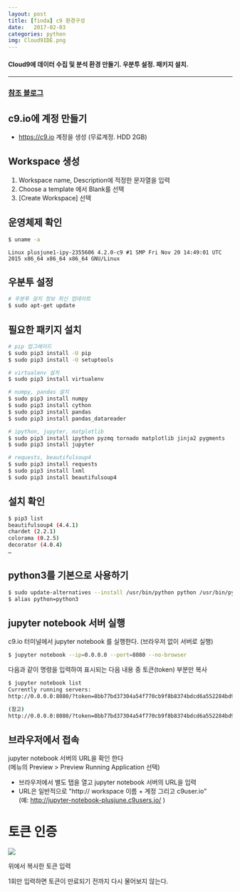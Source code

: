 ```yaml
---
layout: post
title: [finda] c9 환경구성
date:   2017-02-03
categories: python
img: Cloud9IDE.png
---
```


#### Cloud9에 데이터 수집 및 분석 환경 만들기. 우분투 설정. 패키지 설치.

----------------------------------

### [참조 블로그](https://nbviewer.ipython.org/gist/FinanceData/ce2d4180328bc747b096071e8aee4225)

## c9.io에 계정 만들기
* https://c9.io 계정을 생성 (무료계정. HDD 2GB)

## Workspace 생성
1. Workspace name, Description에 적정한 문자열을 입력
1. Choose a template 에서 Blank를 선택
1. [Create Workspace] 선택

## 운영체제 확인

```bash
$ uname -a
```

```
Linux plusjune1-ipy-2355606 4.2.0-c9 #1 SMP Fri Nov 20 14:49:01 UTC 2015 x86_64 x86_64 x86_64 GNU/Linux
```



## 우분투 설정
```bash
# 우분투 설치 정보 최신 업데이트
$ sudo apt-get update
```

## 필요한 패키지 설치

```bash
# pip 업그레이드
$ sudo pip3 install -U pip
$ sudo pip3 install -U setuptools

# virtualenv 설치
$ sudo pip3 install virtualenv

# numpy, pandas 설치
$ sudo pip3 install numpy
$ sudo pip3 install cython
$ sudo pip3 install pandas
$ sudo pip3 install pandas_datareader

# ipython, jupyter, matplotlib
$ sudo pip3 install ipython pyzmq tornado matplotlib jinja2 pygments
$ sudo pip3 install jupyter

# requests, beautifulsoup4
$ sudo pip3 install requests
$ sudo pip3 install lxml
$ sudo pip3 install beautifulsoup4
```

## 설치 확인

```bash
$ pip3 list
beautifulsoup4 (4.4.1)
chardet (2.2.1)
colorama (0.2.5)
decorator (4.0.4)
…
```

## python3를 기본으로 사용하기

```bash
$ sudo update-alternatives --install /usr/bin/python python /usr/bin/python3.4.3
$ alias python=python3
```

## jupyter notebook 서버 실행

c9.io 터미널에서 jupyter notebook 를 실행한다. (브라우저 없이 서버로 실행)

```bash
$ jupyter notebook --ip=0.0.0.0 --port=8080 --no-browser
```

다음과 같이 명령을 입력하여 표시되는 다음 내용 중 토큰(token) 부분만 복사

```bash
$ jupyter notebook list
Currently running servers:
http://0.0.0.0:8080/?token=8bb77bd37304a54f770cb9f8b8374bdcd6a552284bd9b7ba :: /home/ubuntu/workspace

(참고)                
http://0.0.0.0:8080/?token=8bb77bd37304a54f770cb9f8b8374bdcd6a552284bd9b7ba 부분을 마우스로 클릭하면 클라이언트에서 노트북이 실행된다.
```

## 브라우저에서 접속

jupyter notebook 서버의 URL을 확인 한다 <br/> (메뉴의 Preview > Preview Running Application 선택) 


* 브라우저에서 별도 탭을 열고 jupyter notebook 서버의 URL을 입력 
* URL은 일반적으로 "http:// workspace 이름 + 계정 그리고 c9user.io" <br/>(예: http://jupyter-notebook-plusjune.c9users.io/ )


# 토큰 인증

<img src="http://i.imgur.com/gSzITRs.png" >

위에서 복사한 토큰 입력

1회만 입력하면 토큰이 만료되기 전까지 다시 물어보지 않는다.
